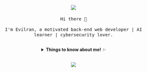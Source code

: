 <p align="center">
  <img src="https://media.giphy.com/media/MeJgB3yMMwIaHmKD4z/giphy.gif" width="30%">
  <br><br>
  <samp>
    Hi there 👋
    <br><br>
    I'm Evilran, a motivated back-end web developer | AI learner | cybersecurity lover.
    <br><br>
  </samp>
</p>

<details>
  <summary align="center"> <b> Things to know about me! </b> <i>✨</i> </summary>
  
  <br>

---

- 🔭 I’m currently contributing to the organization [hhvm-cn](https://github.com/hhvm-cn)
- 🌱 I’m currently learning fastapi & Golang
- 💬 Please leave your comments [here](https://github.com/Evilran/Evilran/issues)

---

**- Languages and Tools:**  

<div align="center">

  <code><a href="https://github.com/Evilran?tab=repositories&q=&type=&language=php"><img height="20" src="https://raw.githubusercontent.com/github/explore/80688e429a7d4ef2fca1e82350fe8e3517d3494d/topics/php/php.png" style="vertical-align:top; margin:4px"></a></code>
  <code><a href="https://github.com/Evilran?tab=repositories&q=&type=&language=php"><img height="20" src="https://raw.githubusercontent.com/github/explore/56a826d05cf762b2b50ecbe7d492a839b04f3fbf/topics/laravel/laravel.png" style="vertical-align:top; margin:4px"></a></code>
  <code><a href="https://github.com/Evilran?tab=repositories&q=&type=&language=python"><img height="20" src="https://raw.githubusercontent.com/github/explore/80688e429a7d4ef2fca1e82350fe8e3517d3494d/topics/python/python.png" style="vertical-align:top; margin:4px"></a></code>
  <code><a href="https://github.com/Evilran?tab=repositories&q=&type=&language=python"><img height="20" src="https://raw.githubusercontent.com/github/explore/80688e429a7d4ef2fca1e82350fe8e3517d3494d/topics/tensorflow/tensorflow.png" style="vertical-align:top; margin:4px"></a></code>
  <code><a href="https://github.com/Evilran?tab=repositories&q=&type=&language=go"><img height="20" src="https://raw.githubusercontent.com/github/explore/80688e429a7d4ef2fca1e82350fe8e3517d3494d/topics/go/go.png" style="vertical-align:top; margin:4px"></a></code>

</div>

---

</details>

<br>

<p align="center">
  <img src="https://github-readme-stats.vercel.app/api?username=Evilran&show_icons=true" style="vertical-align:top;">
</p>
